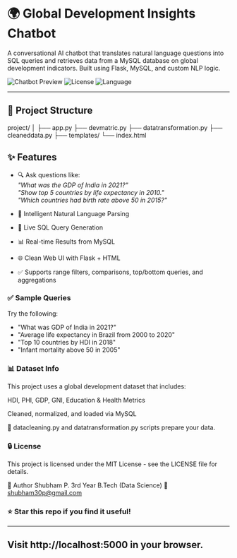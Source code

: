 # 🌍 Global Development Insights Chatbot

A conversational AI chatbot that translates natural language questions into SQL queries and retrieves data from a MySQL database on global development indicators. Built using Flask, MySQL, and custom NLP logic.

![Chatbot Preview](https://img.shields.io/badge/Flask-2.x-blue?logo=flask)
![License](https://img.shields.io/badge/license-MIT-green)
![Language](https://img.shields.io/badge/Python-3.11-yellow)

---

## 📂 Project Structure
project/
│
├── app.py
├── devmatric.py
├── datatransformation.py
├── cleaneddata.py
├── templates/
    └── index.html

## ✨ Features

- 🔍 Ask questions like:  
  _"What was the GDP of India in 2021?"_  
  _"Show top 5 countries by life expectancy in 2010."_  
  _"Which countries had birth rate above 50 in 2015?"_

- 🧠 Intelligent Natural Language Parsing
- 🔗 Live SQL Query Generation
- 📊 Real-time Results from MySQL
- 🌐 Clean Web UI with Flask + HTML
- ✅ Supports range filters, comparisons, top/bottom queries, and aggregations

### ✅ Sample Queries
Try the following:

- "What was GDP of India in 2021?"
- "Average life expectancy in Brazil from 2000 to 2020"
- "Top 10 countries by HDI in 2018"
- "Infant mortality above 50 in 2005"

### 📊 Dataset Info
This project uses a global development dataset that includes:

HDI, PHI, GDP, GNI, Education & Health Metrics

Cleaned, normalized, and loaded via MySQL

📁 datacleaning.py and datatransformation.py scripts prepare your data.

### 🔒 License
This project is licensed under the MIT License - see the LICENSE file for details.

🙌 Author
Shubham P.
3rd Year B.Tech (Data Science)
📧 shubham30p@gmail.com

### ⭐️ Star this repo if you find it useful!
---


Visit http://localhost:5000 in your browser.
---






